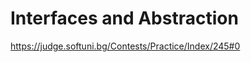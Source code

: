 Interfaces and Abstraction
=========================================================
https://judge.softuni.bg/Contests/Practice/Index/245#0